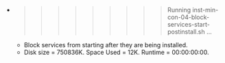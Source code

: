 * >>>>>>>>> Running inst-min-con-04-block-services-start-postinstall.sh ...
  * Block services from starting after they are being installed.
  * Disk size = 750836K. Space Used = 12K. Runtime = 00:00:00:00.
